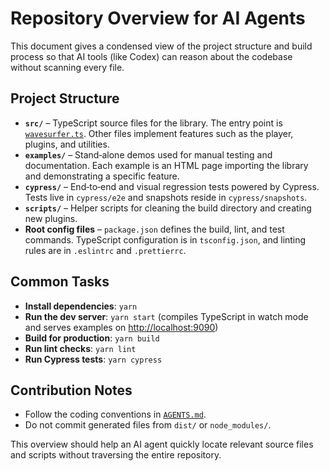 # Repository Overview for AI Agents

This document gives a condensed view of the project structure and build process so that AI tools (like Codex) can reason about the codebase without scanning every file.

## Project Structure

- **`src/`** – TypeScript source files for the library. The entry point is [`wavesurfer.ts`](../src/wavesurfer.ts). Other files implement features such as the player, plugins, and utilities.
- **`examples/`** – Stand‑alone demos used for manual testing and documentation. Each example is an HTML page importing the library and demonstrating a specific feature.
- **`cypress/`** – End‑to‑end and visual regression tests powered by Cypress. Tests live in `cypress/e2e` and snapshots reside in `cypress/snapshots`.
- **`scripts/`** – Helper scripts for cleaning the build directory and creating new plugins.
- **Root config files** – `package.json` defines the build, lint, and test commands. TypeScript configuration is in `tsconfig.json`, and linting rules are in `.eslintrc` and `.prettierrc`.

## Common Tasks

- **Install dependencies**: `yarn`
- **Run the dev server**: `yarn start` (compiles TypeScript in watch mode and serves examples on <http://localhost:9090>)
- **Build for production**: `yarn build`
- **Run lint checks**: `yarn lint`
- **Run Cypress tests**: `yarn cypress`

## Contribution Notes

- Follow the coding conventions in [`AGENTS.md`](../AGENTS.md).
- Do not commit generated files from `dist/` or `node_modules/`.

This overview should help an AI agent quickly locate relevant source files and scripts without traversing the entire repository.
